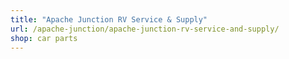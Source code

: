 ```yaml
---
title: "Apache Junction RV Service & Supply"
url: /apache-junction/apache-junction-rv-service-and-supply/
shop: car parts
---
```

